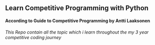 ## Learn Competitive Programming with Python

#### According to Guide to Competitive Programming by Antti Laaksonen

###### This Repo contain all the topic which i learn throughout the my 3 year competitive coding journey
